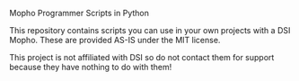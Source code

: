 Mopho Programmer Scripts in Python

This repository contains scripts you can use in your own projects
with a DSI Mopho. These are provided AS-IS under the MIT license.

This project is not affiliated with DSI so do not contact them for
support because they have nothing to do with them!